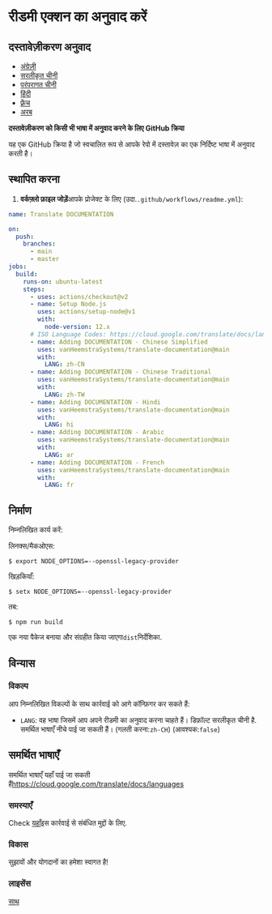 # रीडमी एक्शन का अनुवाद करें

## दस्तावेज़ीकरण अनुवाद

-   [अंग्रेज़ी](DOCUMENTATION.md)
-   [सरलीकृत चीनी](DOCUMENTATION.zh-CN.md)
-   [परंपरागत चीनी](DOCUMENTATION.zh-TW.md)
-   [हिंदी](DOCUMENTATION.hi.md)
-   [फ़्रेंच](DOCUMENTATION.fr.md)
-   [अरब](DOCUMENTATION.ar.md)

**दस्तावेज़ीकरण को किसी भी भाषा में अनुवाद करने के लिए GitHub क्रिया**

यह एक GitHub क्रिया है जो स्वचालित रूप से आपके रेपो में दस्तावेज़ का एक निर्दिष्ट भाषा में अनुवाद करती है।

## स्थापित करना

1.  **वर्कफ़्लो फ़ाइल जोड़ें**आपके प्रोजेक्ट के लिए (उदा.`.github/workflows/readme.yml`):

```yaml
name: Translate DOCUMENTATION

on:
  push:
    branches:
      - main
      - master
jobs:
  build:
    runs-on: ubuntu-latest
    steps:
      - uses: actions/checkout@v2
      - name: Setup Node.js
        uses: actions/setup-node@v1
        with:
          node-version: 12.x
      # ISO Language Codes: https://cloud.google.com/translate/docs/languages  
      - name: Adding DOCUMENTATION - Chinese Simplified
        uses: vanHeemstraSystems/translate-documentation@main
        with:
          LANG: zh-CN
      - name: Adding DOCUMENTATION - Chinese Traditional
        uses: vanHeemstraSystems/translate-documentation@main
        with:
          LANG: zh-TW
      - name: Adding DOCUMENTATION - Hindi
        uses: vanHeemstraSystems/translate-documentation@main
        with:
          LANG: hi
      - name: Adding DOCUMENTATION - Arabic
        uses: vanHeemstraSystems/translate-documentation@main
        with:
          LANG: ar
      - name: Adding DOCUMENTATION - French
        uses: vanHeemstraSystems/translate-documentation@main
        with:
          LANG: fr
```

## निर्माण

निम्नलिखित कार्य करें:

लिनक्स/मैकओएस:

    $ export NODE_OPTIONS=--openssl-legacy-provider

खिड़कियाँ:

    $ setx NODE_OPTIONS=--openssl-legacy-provider

तब:

    $ npm run build

एक नया पैकेज बनाया और संग्रहीत किया जाएगा`dist`निर्देशिका.

## विन्यास

### विकल्प

आप निम्नलिखित विकल्पों के साथ कार्रवाई को आगे कॉन्फ़िगर कर सकते हैं:

-   `LANG`: वह भाषा जिसमें आप अपने रीडमी का अनुवाद करना चाहते हैं। डिफ़ॉल्ट सरलीकृत चीनी है. समर्थित भाषाएँ नीचे पाई जा सकती हैं।
    (गलती करना:`zh-CH`) (आवश्यक:`false`)

## समर्थित भाषाएँ

समर्थित भाषाएँ यहाँ पाई जा सकती हैं<https://cloud.google.com/translate/docs/languages>

### समस्याएँ

Check [यहाँ](https://github.com/vanHeemstraSystems/translate-documentation/issues/1)इस कार्रवाई से संबंधित मुद्दों के लिए.

### विकास

सुझावों और योगदानों का हमेशा स्वागत है!

### लाइसेंस

[साथ](./LICENSE)
